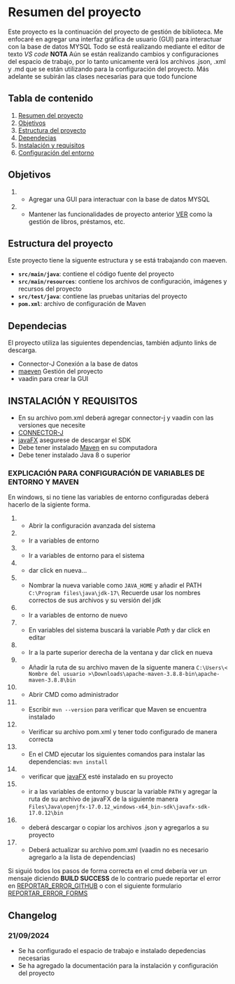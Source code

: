 # **Resumen del proyecto**

Este proyecto es la continuación del proyecto de gestión de biblioteca.
Me enfocaré en agregar una interfaz gráfica de usuario (GUI) para interactuar con la base de datos MYSQL
Todo se está realizando mediante el editor de texto *VS code*
**NOTA**
Aún se están realizando cambios y configuraciones del espacio de trabajo, por lo tanto unicamente verá los archivos .json, .xml y .md  que se están utilizando para la configuración del proyecto. Más adelante se subirán las clases necesarias para que todo funcione


## Tabla de contenido

1. [Resumen del proyecto](#resumen-del-proyecto)
2. [Objetivos](#objetivos)
3. [Estructura del proyecto](#estructura-del-proyecto)
4. [Dependecias](#dependecias)
5. [Instalación y requisitos](#instalación-y-requisitos)
6. [Configuración del entorno](#explicación-para-configuración-de-variables-de-entorno-y-maven)

## Objetivos

1. - Agregar una GUI para interactuar con la base de datos MYSQL
2. - Mantener las funcionalidades de proyecto anterior [VER](https://github.com/DanielRestrepoGaleano/BibliotecaJava) como la gestión de libros, préstamos, etc.

## Estructura del proyecto

Este proyecto tiene la siguente estructura y se está trabajando con maeven.

- **`src/main/java`**: contiene el código fuente del proyecto
- **`src/main/resources`**: contiene los archivos de configuración, imágenes y recursos del proyecto
- **`src/test/java`**: contiene las pruebas unitarias del proyecto
- **`pom.xml`**: archivo de configuración de Maven

## Dependecias

El proyecto utiliza las siguientes dependencias, también adjunto links de descarga.

- Connector-J Conexión a la base de datos
- [maeven](https://maven.apache.org/install.html) Gestión del proyecto
- vaadin para crear la GUI

## INSTALACIÓN Y REQUISITOS

- En su archivo pom.xml deberá agregar connector-j y vaadin con las versiones que necesite
- [CONNECTOR-J](https://central.sonatype.com/artifact/com.mysql/mysql-connector-j)
- [javaFX](https://gluonhq.com/products/javafx/) asegurese de descargar el SDK
- Debe tener instalado [Maven](https://maven.apache.org/download.cgi) en su computadora
- Debe tener instalado Java 8 o superior

### EXPLICACIÓN PARA CONFIGURACIÓN DE VARIABLES DE ENTORNO Y MAVEN

En windows, si no tiene las variables de entorno configuradas deberá hacerlo de la sigiente forma.

1. - Abrir la configuración avanzada del sistema
2. - Ir a variables de entorno
3. - Ir a variables de entorno para el sistema
4. - dar click en nueva...
5. - Nombrar la nueva variable como `JAVA_HOME` y añadir el PATH `C:\Program files\java\jdk-17\` Recuerde usar los nombres correctos de sus archivos y su versión del jdk
6. - Ir a variables de entorno de nuevo
7. - En variables del sistema buscará la variable *Path*  y dar click en editar
8. - Ir a la parte superior derecha de la ventana y dar click en nueva
9. - Añadir la ruta de su archivo maven de la siguente manera `C:\Users\< Nombre del usuario >\Downloads\apache-maven-3.8.8-bin\apache-maven-3.8.8\bin`
10. - Abrir CMD como administrador
11. - Escribir `mvn --version` para verificar que Maven se encuentra instalado
12. - Verificar su archivo pom.xml y tener todo configurado de manera correcta
13. - En el CMD ejecutar los siguientes comandos  para instalar las dependencias: `mvn install`
14. - verificar que [javaFX](https://gluonhq.com/products/javafx/) esté  instalado en su proyecto
15. - ir a las variables de entorno  y buscar la variable `PATH` y agregar la ruta de su archivo de javaFX de la siguiente manera `Files\Java\openjfx-17.0.12_windows-x64_bin-sdk\javafx-sdk-17.0.12\bin`
16. - deberá descargar o copiar los archivos .json y agregarlos a su proyecto
17. - Deberá actualizar su archivo pom.xml (vaadin no es necesario  agregarlo a la lista de dependencias)



Si siguió todos los pasos de forma correcta en el cmd debería ver un mensaje diciendo **BUILD SUCCESS**
de lo contrario puede reportar el error en [REPORTAR_ERROR_GITHUB](https://github.com/DanielRestrepoGaleano/LibraryManagementUX/issues) o con el siguiente formulario [REPORTAR_ERROR_FORMS](https://docs.google.com/forms/d/1OxRtiVPGTAUtvkKE_opcWedZ7b5dZMVU5F3T7YdZRw0)

## Changelog

### **21/09/2024**

- Se ha configurado el espacio de trabajo e instalado depedencias necesarias
- Se ha agregado la documentación para la instalación y configuración del proyecto
